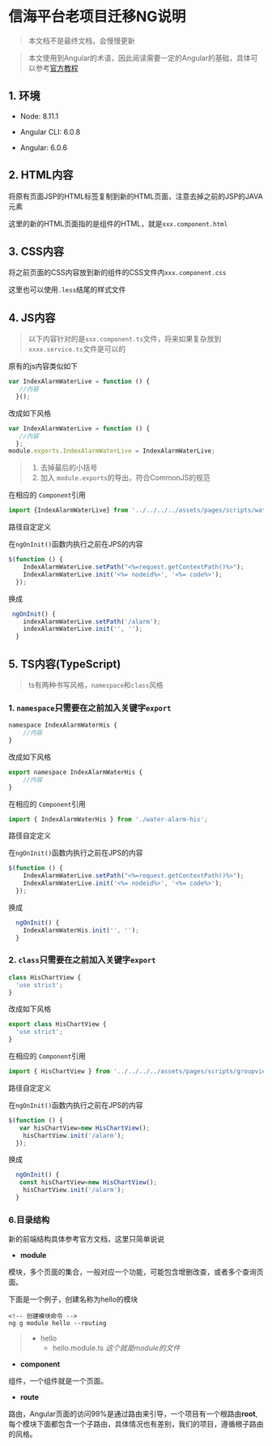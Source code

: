 # 信海平台老项目迁移NG说明

> 本文档不是最终文档，会慢慢更新

> 本文使用到Angular的术语，因此阅读需要一定的Angular的基础，具体可以参考[官方教程](https://www.angular.cn/guide/quickstart)


## 1.  环境

* Node: 8.11.1

* Angular CLI: 6.0.8

* Angular: 6.0.6

## 2.  HTML内容

将原有页面JSP的HTML标签复制到新的HTML页面，注意去掉之前的JSP的JAVA元素

这里的新的HTML页面指的是组件的HTML，就是`xxx.component.html`

## 3. CSS内容

将之前页面的CSS内容放到新的组件的CSS文件内`xxx.component.css`

这里也可以使用`.less`结尾的样式文件


## 4. JS内容
> 以下内容针对的是`xxx.component.ts`文件，将来如果复杂放到`xxxx.service.ts`文件是可以的

原有的js内容类似如下

```javascript
var IndexAlarmWaterLive = function () {
   //内容
  }();
```
改成如下风格

```javascript
var IndexAlarmWaterLive = function () {
   //内容
  };
module.exports.IndexAlarmWaterLive = IndexAlarmWaterLive;
```
> 1. 去掉最后的小括号
> 2. 加入 `module.exports`的导出，符合CommonJS的规范

在相应的 `Component`引用

```javascript
import {IndexAlarmWaterLive} from '../../../../assets/pages/scripts/water-alarm/water-alarm-live.js';
```
路径自定定义

在`ngOnInit()`函数内执行之前在JPS的内容

```javascript
$(function () {
    IndexAlarmWaterLive.setPath("<%=request.getContextPath()%>");
    IndexAlarmWaterLive.init('<%= nodeid%>', '<%= code%>');
  });
```
换成

```javascript
 ngOnInit() {
    indexAlarmWaterLive.setPath('/alarm');
    indexAlarmWaterLive.init('', '');
  }
```


## 5. TS内容(TypeScript)

> ts有两种书写风格，`namespace`和`class`风格

### 1. `namespace`只需要在之前加入关键字`export`

```javascript
namespace IndexAlarmWaterHis {
    //内容
}
```
改成如下风格

```javascript
export namespace IndexAlarmWaterHis {
    //内容
}
```
在相应的 `Component`引用

```javascript
import { IndexAlarmWaterHis } from './water-alarm-his';
```
路径自定定义

在`ngOnInit()`函数内执行之前在JPS的内容

```javascript
$(function () {
    IndexAlarmWaterLive.setPath("<%=request.getContextPath()%>");
    IndexAlarmWaterLive.init('<%= nodeid%>', '<%= code%>');
  });
```
换成

```javascript
  ngOnInit() {
    IndexAlarmWaterHis.init('', '');
  }
```

### 2. `class`只需要在之前加入关键字`export`

```javascript
class HisChartView {
  'use strict';
}
```
改成如下风格

```javascript
export class HisChartView {
  'use strict';
}
```
在相应的 `Component`引用

```javascript
import { HisChartView } from '../../../../assets/pages/scripts/groupview/hischart-view
```
路径自定定义

在`ngOnInit()`函数内执行之前在JPS的内容

```javascript
$(function () {
   var hisChartView=new HisChartView();
    hisChartView.init('/alarm');
  });
```
换成

```javascript
  ngOnInit() {
   const hisChartView=new HisChartView();
    hisChartView.init('/alarm');
  }
```

### 6.目录结构

新的前端结构具体参考官方文档，这里只简单说说

- **module** 

模块，多个页面的集合，一般对应一个功能，可能包含增删改查，或者多个查询页面。

下面是一个例子，创建名称为hello的模块

```Shell
<!-- 创建模块命令 -->
ng g module hello --routing
```

> - hello 
>   - hello.module.ts  *这个就是module的文件*

- **component**

组件，一个组件就是一个页面。

- **route**

路由，Angular页面的访问99%是通过路由来引导，一个项目有一个根路由**root**,每个模块下面都包含一个子路由，具体情况也有差别，我们的项目，遵循根子路由的风格。
